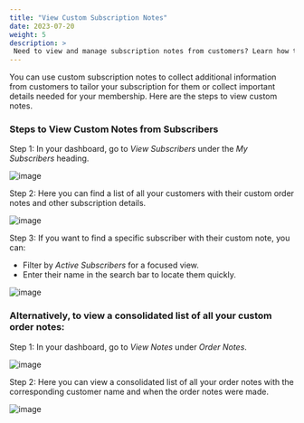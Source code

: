 ```yaml
---
title: "View Custom Subscription Notes"
date: 2023-07-20
weight: 5
description: >
 Need to view and manage subscription notes from customers? Learn how to view custom notes to tailor your subscription.
---
```


You can use custom subscription notes to collect additional information from customers to tailor your subscription for them or collect important details needed for your membership. Here are the steps to view custom notes.

### Steps to View Custom Notes from Subscribers

Step 1: In your dashboard, go to *View Subscribers* under the *My Subscribers* heading.

![image](https://github.com/Subscribie/subscribie/assets/30567984/de0e2ef5-6549-4692-9251-29ee4ff87144)

Step 2: Here you can find a list of all your customers with their custom order notes and other subscription details.

![image](https://github.com/Subscribie/subscribie/assets/30567984/2ceb43db-2865-41b4-a15d-1792c706723f)

Step 3: If you want to find a specific subscriber with their custom note, you can:
* Filter by *Active Subscribers* for a focused view.
* Enter their name in the search bar to locate them quickly.

![image](https://github.com/Subscribie/subscribie/assets/30567984/741f8916-4989-4e4c-9a08-3ddd27ee12a8)

### Alternatively, to view a consolidated list of all your custom order notes:

Step 1: In your dashboard, go to *View Notes* under *Order Notes*.

![image](https://github.com/Subscribie/subscribie/assets/30567984/adfa9ea4-6912-4779-a892-000fb6c331b5)

Step 2: Here you can view a consolidated list of all your order notes with the corresponding customer name and when the order notes were made.

![image](https://github.com/Subscribie/subscribie/assets/30567984/83d785da-c3a8-4940-b602-b0bedc7192ce)